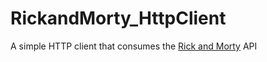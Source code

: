# RickandMorty_HttpClient

A simple HTTP client that consumes the [Rick and Morty](https://rickandmortyapi.com/api/character) API
